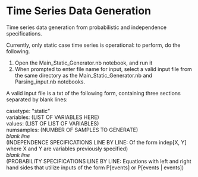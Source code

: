 # Time Series Data Generation
Time series data generation from probabilistic and independence specifications.

Currently, only static case time series is operational: to perform, do the following.
1) Open the Main_Static_Generator.nb notebook, and run it
2) When prompted to enter file name for input, select a valid input file from the same directory as the Main_Static_Generator.nb and Parsing_input.nb notebooks.

A valid input file is a txt of the following form, containing three sections separated by blank lines:

casetype: "static"  
variables: (LIST OF VARIABLES HERE)  
values: (LIST OF LIST OF VARIABLES)  
numsamples: (NUMBER OF SAMPLES TO GENERATE)  
*blank line*  
(INDEPENDENCE SPECIFICATIONS LINE BY LINE: Of the form indep[X, Y] where X and Y are variables previously specified)  
*blank line*  
(PROBABILITY SPECIFICATIONS LINE BY LINE: Equations with left and right hand sides that utilize inputs of the form P[events] or P[events | events])  
